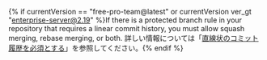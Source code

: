 {% if currentVersion == "free-pro-team@latest" or currentVersion ver_gt "enterprise-server@2.19" %}If there is a protected branch rule in your repository that requires a linear commit history, you must allow squash merging, rebase merging, or both. 詳しい情報については「[直線状のコミット履歴を必須とする](/github/administering-a-repository/requiring-a-linear-commit-history)」を参照してください。{% endif %}
